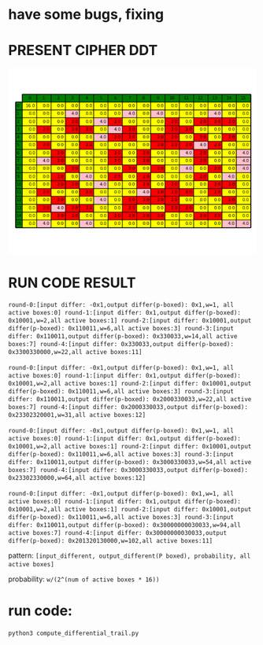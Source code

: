 # have some bugs, fixing


# PRESENT CIPHER DDT

![DDT](https://github.com/liyu0x/crypto/blob/main/Present/ddt.jpg?raw=true)

# RUN CODE RESULT

```
round-0:[input differ: -0x1,output differ(p-boxed): 0x1,w=1, all active boxes:0] round-1:[input differ: 0x1,output differ(p-boxed): 0x10001,w=2,all active boxes:1] round-2:[input differ: 0x10001,output differ(p-boxed): 0x110011,w=6,all active boxes:3] round-3:[input differ: 0x110011,output differ(p-boxed): 0x330033,w=14,all active boxes:7] round-4:[input differ: 0x330033,output differ(p-boxed): 0x3300330000,w=22,all active boxes:11] 

round-0:[input differ: -0x1,output differ(p-boxed): 0x1,w=1, all active boxes:0] round-1:[input differ: 0x1,output differ(p-boxed): 0x10001,w=2,all active boxes:1] round-2:[input differ: 0x10001,output differ(p-boxed): 0x110011,w=6,all active boxes:3] round-3:[input differ: 0x110011,output differ(p-boxed): 0x2000330033,w=22,all active boxes:7] round-4:[input differ: 0x2000330033,output differ(p-boxed): 0x23302320001,w=31,all active boxes:12] 

round-0:[input differ: -0x1,output differ(p-boxed): 0x1,w=1, all active boxes:0] round-1:[input differ: 0x1,output differ(p-boxed): 0x10001,w=2,all active boxes:1] round-2:[input differ: 0x10001,output differ(p-boxed): 0x110011,w=6,all active boxes:3] round-3:[input differ: 0x110011,output differ(p-boxed): 0x3000330033,w=54,all active boxes:7] round-4:[input differ: 0x3000330033,output differ(p-boxed): 0x23302330000,w=64,all active boxes:12] 

round-0:[input differ: -0x1,output differ(p-boxed): 0x1,w=1, all active boxes:0] round-1:[input differ: 0x1,output differ(p-boxed): 0x10001,w=2,all active boxes:1] round-2:[input differ: 0x10001,output differ(p-boxed): 0x110011,w=6,all active boxes:3] round-3:[input differ: 0x110011,output differ(p-boxed): 0x30000000030033,w=94,all active boxes:7] round-4:[input differ: 0x30000000030033,output differ(p-boxed): 0x201320130000,w=102,all active boxes:11] 

```

pattern: ```[input_different, output_different(P boxed), probability, all active boxes]```

probability: ```w/(2^(num of active boxes * 16))```

# run code:

```python3 compute_differential_trail.py```

